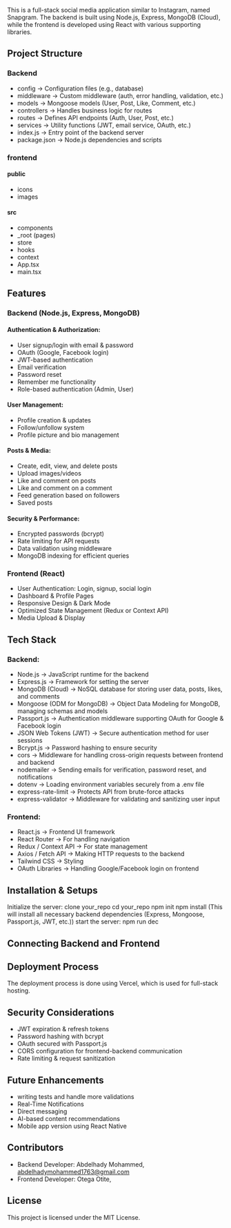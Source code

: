 This is a full-stack social media application similar to Instagram, named Snapgram. The backend is built using Node.js, Express, MongoDB (Cloud), while the frontend is developed using React with various supporting libraries.

## Project Structure
### Backend
- config -> Configuration files (e.g., database)
- middleware -> Custom middleware (auth, error handling, validation, etc.)
- models -> Mongoose models (User, Post, Like, Comment, etc.)
- controllers -> Handles business logic for routes
- routes -> Defines API endpoints (Auth, User, Post, etc.)
- services -> Utility functions (JWT, email service, OAuth, etc.)
- index.js -> Entry point of the backend server
- package.json -> Node.js dependencies and scripts

### frontend
#### public
- icons
- images
#### src
- components
- _root (pages)
- store
- hooks
- context
- App.tsx
- main.tsx

## Features
### Backend (Node.js, Express, MongoDB)
#### Authentication & Authorization:
- User signup/login with email & password
- OAuth (Google, Facebook login)
- JWT-based authentication
- Email verification
- Password reset
- Remember me functionality
- Role-based authentication (Admin, User)
#### User Management:
- Profile creation & updates
- Follow/unfollow system
- Profile picture and bio management
#### Posts & Media:
- Create, edit, view, and delete posts
- Upload images/videos
- Like and comment on posts
- Like and comment on a comment
- Feed generation based on followers
- Saved posts
#### Security & Performance:
- Encrypted passwords (bcrypt)
- Rate limiting for API requests
- Data validation using middleware
- MongoDB indexing for efficient queries

### Frontend (React)
- User Authentication: Login, signup, social login
- Dashboard & Profile Pages
- Responsive Design & Dark Mode
- Optimized State Management (Redux or Context API)
- Media Upload & Display

## Tech Stack
### Backend:
- Node.js -> JavaScript runtime for the backend
- Express.js -> Framework for setting the server
- MongoDB (Cloud) -> NoSQL database for storing user data, posts, likes, and comments
- Mongoose (ODM for MongoDB) -> Object Data Modeling for MongoDB, managing schemas and models
- Passport.js -> Authentication middleware supporting OAuth for Google & Facebook login
- JSON Web Tokens (JWT) -> Secure authentication method for user sessions
- Bcrypt.js -> Password hashing to ensure security
- cors -> Middleware for handling cross-origin requests between frontend and backend
- nodemailer -> Sending emails for verification, password reset, and notifications
- dotenv -> Loading environment variables securely from a .env file
- express-rate-limit -> Protects API from brute-force attacks
- express-validator -> Middleware for validating and sanitizing user input

### Frontend:
- React.js -> Frontend UI framework
- React Router -> For handling navigation
- Redux / Context API -> For state management
- Axios / Fetch API	-> Making HTTP requests to the backend
- Tailwind CSS -> Styling
- OAuth Libraries	-> Handling Google/Facebook login on frontend

## Installation & Setups
Initialize the server:
  clone your_repo
  cd your_repo
  npm init
  npm install (This will install all necessary backend dependencies (Express, Mongoose, Passport.js, JWT, etc.))
start the server:
  npm run dec

## Connecting Backend and Frontend

## Deployment Process
The deployment process is done using Vercel, which is used for full-stack hosting.

## Security Considerations
- JWT expiration & refresh tokens
- Password hashing with bcrypt
- OAuth secured with Passport.js
- CORS configuration for frontend-backend communication
- Rate limiting & request sanitization

## Future Enhancements
- writing tests and handle more validations
- Real-Time Notifications
- Direct messaging
- AI-based content recommendations
- Mobile app version using React Native

## Contributors
- Backend Developer: Abdelhady Mohammed, abdelhadymohammed1763@gmail.com
- Frontend Developer: Otega Otite, 

## License
This project is licensed under the MIT License.
